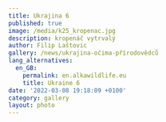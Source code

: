 ```yaml
---
title: Ukrajina 6
published: true
image: /media/k25_kropenac.jpg
description: kropenáč vytrvalý
author: Filip Laštovic
gallery: /news/ukrajina-očima-přírodovědců
lang_alternatives:
  en_GB:
    permalink: en.alkawildlife.eu
    title: Ukraine 6
date: '2022-03-08 19:18:09 +0100'
category: gallery
layout: photo
---
```


